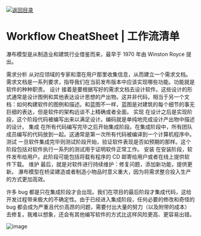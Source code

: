 [![返回目录](https://i.postimg.cc/JzFTMvjF/image.png)](https://github.com/wx-chevalier/Awesome-CheatSheets)

# Workflow CheatSheet | 工作流清单

瀑布模型是从制造业和建筑行业借鉴而来，最早于 1970 年由 Winston Royce 提出。

需求分析
从对应领域的专家和潜在用户那里收集信息，从而建立一个需求文档。需求文档是一系列要求，指导我们在当前发布版本中应该实现哪些功能。功能就是软件的种种职责。
设计
接着是要根据写好的需求文档去设计软件。这些设计的形式通常是设计图例和其他表达设计思想的产出物。这并非代码，相当于另一个文档：如何构建软件的图例和描述。和蓝图不一样，蓝图是对建筑的每个细节的事无巨细的表达，但是软件的架构远谈不上精确或者全面。
实现
在设计之后是实现阶段，这个阶段代码被编写出来以满足设计。编码就是单纯地完成设计产出物中描述的设计。
集成
在所有代码编写完毕之后开始集成阶段。在集成阶段中，所有团队成员编写的代码放到一起。这通常是第一次所有代码被编译到一个计算机程序中。
测试
一旦软件集成完毕则测试阶段开始，验证软件表现是否如预期的那样。这个阶段包括对软件执行一系列的测试用于证明软件正常工作。
安装
在安装阶段，软件发布给用户。此阶段可能包括将载有程序的 CD 邮寄给用户或者在线上提供软件下载。
维护
最后，就是对软件进行持续维护：修复问题，添加新功能，提供更新。
瀑布模型在桥梁建造或者制造小物品时意义重大，因为将需求整合投入生产的方式更加高效。

许多 bug 都是只在集成阶段才会出现。我们在项目的最后阶段才集成代码，这给开发过程带来极大的不确定性。由于已经进入集成阶段，任何必要的修改和奇怪的 bug 都会成为严重且代价高昂的问题，需要付出大量的努力（以及附带的成本）去修复。我难以想象，还会有其他编写软件的方式比这样风险更高、更容易出错。

![image](https://user-images.githubusercontent.com/5803001/45597716-d3263e80-ba02-11e8-80f6-e8e97680a997.png)

